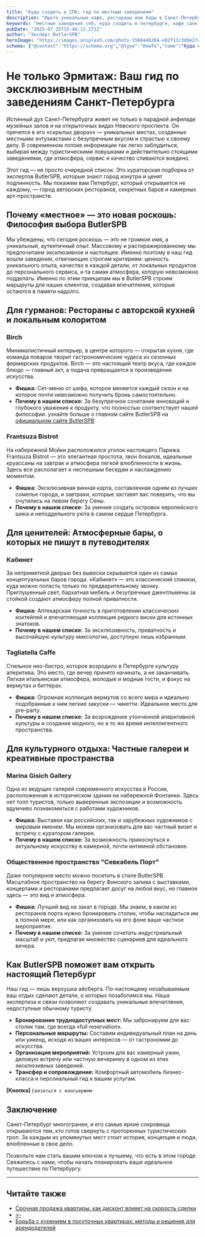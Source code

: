 ```yaml
---
title: "Куда сходить в СПб: гид по местным заведениям"
description: "Ищете уникальные кафе, рестораны или бары в Санкт-Петербурге? ButlerSPB подготовил для вас эксклюзивный гид по нетуристическим местам, которые стоит посетить."
keywords: "местные заведения спб, куда сходить в петербурге, кафе санкт-петербург, рестораны спб, бары петербурга, нетуристические места, ButlerSPB"
pubDate: "2025-07-25T15:46:12.271Z"
author: "Эксперт ButlerSPB"
heroImage: "https://images.unsplash.com/photo-1560448204-e02f11c3d0e2?q=80&w=2070&auto=format&fit=crop"
schema: {"@context":"https://schema.org","@type":"HowTo","name":"Куда сходить в СПб: гид по местным заведениям","description":"Ищете уникальные кафе, рестораны или бары в Санкт-Петербурге? ButlerSPB подготовил для вас эксклюзивный гид по нетуристическим местам, которые стоит посетить.","image":{"@type":"ImageObject","url":"https://images.unsplash.com/photo-1560448204-e02f11c3d0e2?q=80&w=2070&auto=format&fit=crop"},"aggregateRating":{"@type":"AggregateRating","ratingValue":"5.0","reviewCount":727,"bestRating":"5","worstRating":"1"},"publisher":{"@type":"Organization","name":"Блог ButlerSPB","logo":{"@type":"ImageObject","url":"https://butlerspb-blog.netlify.app/favicon.ico"}},"mainEntityOfPage":{"@type":"WebPage","@id":"https://butlerspb-blog.netlify.app/blog/mestnye-zavedeniya/"}}
---
```

# Не только Эрмитаж: Ваш гид по эксклюзивным местным заведениям Санкт-Петербурга

Истинный дух Санкт-Петербурга живет не только в парадной анфиладе музейных залов и на открыточных видах Невского проспекта. Он прячется в его «скрытых дворах» — уникальных местах, созданных местными энтузиастами с безупречным вкусом и страстью к своему делу. В современном потоке информации так легко заблудиться, выбирая между туристическими ловушками и действительно стоящими заведениями, где атмосфера, сервис и качество сливаются воедино.

Этот гид — не просто очередной список. Это кураторская подборка от экспертов ButlerSPB, которые знают город изнутри и ценят подлинность. Мы покажем вам Петербург, который открывается не каждому, — город авторских ресторанов, секретных баров и камерных арт-пространств.

## Почему «местное» — это новая роскошь: Философия выбора ButlerSPB

Мы убеждены, что сегодня роскошь — это не громкое имя, а уникальный, аутентичный опыт. Массовому и растиражированному мы предпочитаем эксклюзивное и настоящее. Именно поэтому в наш гид вошли заведения, отвечающие строгим критериям: ценность уникального опыта, качество в каждой детали, от локальных продуктов до персонального сервиса, и та самая атмосфера, которую невозможно подделать. Именно по этим принципам мы в ButlerSPB строим маршруты для наших клиентов, создавая впечатления, которые остаются в памяти надолго.

## Для гурманов: Рестораны с авторской кухней и локальным колоритом

### Birch
Минималистичный интерьер, в центре которого — открытая кухня, где команда поваров творит гастрономические чудеса из сезонных фермерских продуктов. Birch — это настоящий театр вкуса, где каждое блюдо — главный акт, а подача превращается в произведение искусства.
*   **Фишка:** Сет-меню от шефа, которое меняется каждый сезон и на которое почти невозможно получить бронь самостоятельно.
*   **Почему в нашем списке:** За безупречное сочетание инноваций и глубокого уважения к продукту, что полностью соответствует нашей философии. узнайте больше о главном сайте ButlerSPB на <a href="https://butlerspb.ru" target="_blank" rel="nofollow">официальном сайте ButlerSPB</a>

### Frantsuza Bistrot
На набережной Мойки расположился уголок настоящего Парижа. Frantsuza Bistrot — это элегантная простота, звон бокалов, идеальные круассаны на завтрак и атмосфера легкой влюбленности в жизнь. Здесь все располагает к неспешным беседам и наслаждению моментом.
*   **Фишка:** Эксклюзивная винная карта, составленная одним из лучших сомелье города, и завтраки, которые заставят вас поверить, что вы очутились на левом берегу Сены.
*   **Почему в нашем списке:** За умение создать островок европейского шика и неподдельного уюта в самом сердце Петербурга.

## Для ценителей: Атмосферные бары, о которых не пишут в путеводителях

### Кабинет
За неприметной дверью без вывески скрывается один из самых концептуальных баров города. «Кабинет» — это классический спикизи, куда можно попасть только по предварительному звонку. Приглушенный свет, бархатная мебель и безупречные джентльмены за стойкой создают атмосферу полной приватности.
*   **Фишка:** Аптекарская точность в приготовлении классических коктейлей и впечатляющая коллекция редкого виски для истинных знатоков.
*   **Почему в нашем списке:** За эксклюзивность, приватность и высочайшую культуру миксологии, доступную лишь избранным.

### Tagliatella Caffe
Стильное нео-бистро, которое возродило в Петербурге культуру аперитива. Это место, где вечер принято начинать, а не заканчивать. Легкая итальянская атмосфера, молодые и модные гости, и фокус на вермутах и биттерах.
*   **Фишка:** Огромная коллекция вермутов со всего мира и идеально подобранные к ним легкие закуски — чикетти. Идеальное место для pre-party.
*   **Почему в нашем списке:** За возрождение утонченной аперитивной культуры и создание модного, но в то же время интеллигентного пространства.

## Для культурного отдыха: Частные галереи и креативные пространства

### Marina Gisich Gallery
Одна из ведущих галерей современного искусства в России, расположенная в историческом здании на набережной Фонтанки. Здесь нет толп туристов, только выверенные экспозиции и возможность вдумчиво познакомиться с работами художников.
*   **Фишка:** Выставки как российских, так и зарубежных художников с мировым именем. Мы можем организовать для вас частный визит и встречу с куратором галереи.
*   **Почему в нашем списке:** За возможность прикоснуться к актуальному искусству в камерной, почти интимной обстановке.

### Общественное пространство "Севкабель Порт"
Даже популярное место можно посетить в стиле ButlerSPB. Масштабное пространство на берегу Финского залива с выставками, концертами и ресторанами предлагает досуг на любой вкус, но главное здесь — это вид и атмосфера.
*   **Фишка:** Лучший вид на закат в городе. Мы знаем, в каком из ресторанов порта нужно бронировать столик, чтобы насладиться им в полной мере, или как организовать на его фоне ваше частное мероприятие.
*   **Почему в нашем списке:** За умение сочетать индустриальный масштаб и уют, предлагая множество сценариев для идеального вечера.

## Как ButlerSPB поможет вам открыть настоящий Петербург

Наш гид — лишь верхушка айсберга. По-настоящему незабываемым ваш отдых сделают детали, о которых позаботимся мы. Наша экспертиза и связи позволяют создавать уникальные впечатления, недоступные обычному туристу.

*   **Бронирование труднодоступных мест:** Мы забронируем для вас столик там, где всегда «full reservation».
*   **Персональные маршруты:** Составим индивидуальный план на день или уикенд, исходя из ваших интересов — от гастрономии до искусства.
*   **Организация мероприятий:** Устроим для вас камерный ужин, деловую встречу или частную вечеринку в одном из этих эксклюзивных заведений.
*   **Трансфер и сопровождение:** Комфортный автомобиль бизнес-класса и персональный гид к вашим услугам.

**[Кнопка]** `Связаться с консьержем`

## Заключение

Санкт-Петербург многогранен, и его самые яркие сокровища открываются тем, кто готов свернуть с проторенных туристических троп. За каждым из упомянутых мест стоит история, концепция и люди, влюбленные в свое дело.

Позвольте нам стать вашим ключом к лучшему, что есть в этом городе. Свяжитесь с нами, чтобы начать планировать ваше идеальное путешествие по Петербургу.

---

## Читайте также

*   [Срочная продажа квартиры: как дисконт влияет на скорость сделки](/blog/srochnaya-prodazha-kvartiry-kak-diskont-vliyaet-na-skorost/)
*   [>-](/blog/kak-pravilno-fotografirovat-kvartiru-dlya-sdachi-v-peterburge/)
*   [Борьба с курением в посуточных квартирах: методы и решения для арендодателей](/blog/borba-s-kureniem-v-posutochnyh-kvartirah/)

